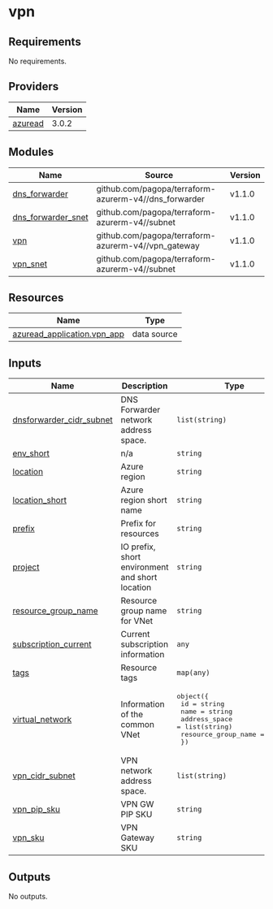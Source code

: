 # vpn

<!-- BEGIN_TF_DOCS -->
## Requirements

No requirements.

## Providers

| Name | Version |
|------|---------|
| <a name="provider_azuread"></a> [azuread](#provider\_azuread) | 3.0.2 |

## Modules

| Name | Source | Version |
|------|--------|---------|
| <a name="module_dns_forwarder"></a> [dns\_forwarder](#module\_dns\_forwarder) | github.com/pagopa/terraform-azurerm-v4//dns_forwarder | v1.1.0 |
| <a name="module_dns_forwarder_snet"></a> [dns\_forwarder\_snet](#module\_dns\_forwarder\_snet) | github.com/pagopa/terraform-azurerm-v4//subnet | v1.1.0 |
| <a name="module_vpn"></a> [vpn](#module\_vpn) | github.com/pagopa/terraform-azurerm-v4//vpn_gateway | v1.1.0 |
| <a name="module_vpn_snet"></a> [vpn\_snet](#module\_vpn\_snet) | github.com/pagopa/terraform-azurerm-v4//subnet | v1.1.0 |

## Resources

| Name | Type |
|------|------|
| [azuread_application.vpn_app](https://registry.terraform.io/providers/hashicorp/azuread/latest/docs/data-sources/application) | data source |

## Inputs

| Name | Description | Type | Default | Required |
|------|-------------|------|---------|:--------:|
| <a name="input_dnsforwarder_cidr_subnet"></a> [dnsforwarder\_cidr\_subnet](#input\_dnsforwarder\_cidr\_subnet) | DNS Forwarder network address space. | `list(string)` | n/a | yes |
| <a name="input_env_short"></a> [env\_short](#input\_env\_short) | n/a | `string` | n/a | yes |
| <a name="input_location"></a> [location](#input\_location) | Azure region | `string` | n/a | yes |
| <a name="input_location_short"></a> [location\_short](#input\_location\_short) | Azure region short name | `string` | n/a | yes |
| <a name="input_prefix"></a> [prefix](#input\_prefix) | Prefix for resources | `string` | n/a | yes |
| <a name="input_project"></a> [project](#input\_project) | IO prefix, short environment and short location | `string` | n/a | yes |
| <a name="input_resource_group_name"></a> [resource\_group\_name](#input\_resource\_group\_name) | Resource group name for VNet | `string` | n/a | yes |
| <a name="input_subscription_current"></a> [subscription\_current](#input\_subscription\_current) | Current subscription information | `any` | n/a | yes |
| <a name="input_tags"></a> [tags](#input\_tags) | Resource tags | `map(any)` | n/a | yes |
| <a name="input_virtual_network"></a> [virtual\_network](#input\_virtual\_network) | Information of the common VNet | <pre>object({<br/>    id                  = string<br/>    name                = string<br/>    address_space       = list(string)<br/>    resource_group_name = string<br/>  })</pre> | n/a | yes |
| <a name="input_vpn_cidr_subnet"></a> [vpn\_cidr\_subnet](#input\_vpn\_cidr\_subnet) | VPN network address space. | `list(string)` | n/a | yes |
| <a name="input_vpn_pip_sku"></a> [vpn\_pip\_sku](#input\_vpn\_pip\_sku) | VPN GW PIP SKU | `string` | `"Standard"` | no |
| <a name="input_vpn_sku"></a> [vpn\_sku](#input\_vpn\_sku) | VPN Gateway SKU | `string` | `"VpnGw1"` | no |

## Outputs

No outputs.
<!-- END_TF_DOCS -->
